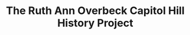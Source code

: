 ---
layout: repo
title: "The Ruth Ann Overbeck Capitol Hill History Project"
id: 24129
permalink: repos/24129/
---